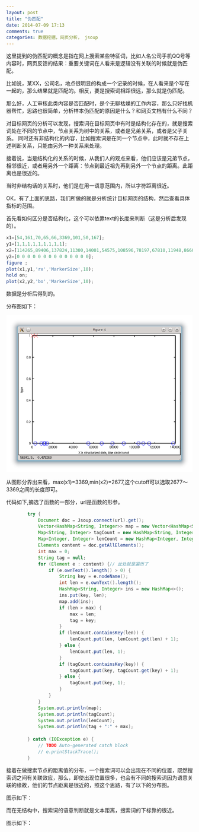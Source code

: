 ```yaml
---
layout: post
title: "伪匹配"
date: 2014-07-09 17:13
comments: true
categories: 数据挖掘，网页分析， jsoup
---
```


这里提到的伪匹配的概念是指在网上搜索某些特征词，比如人名公司手机QQ号等内容时，网页反馈的结果：重要关键词在人看来是逻辑没有关联的时候就是伪匹配。

比如说，某XX，公司名，地点很明显的构成一个记录的时候，在人看来是个写在一起的，那么结果就是匹配的。相反，要是搜索词相距很远，那么就是伪匹配。

那么好，人工审核此类内容是否匹配时，是个无聊枯燥的工作内容，那么只好找机器帮忙，思路也很简单，分析样本伪匹配的原因是什么？和网页文档有什么不同？

对目标网页的分析可以发现，搜索词在目标网页中有时是结构化存在的，就是搜索词处在不同的节点中，节点关系为树中的关系，或者是兄弟关系，或者是父子关系。
同时还有非结构化的内容，比如搜索词是在同一个节点中，此时就不存在上述判断关系，只能由另外一种关系来处理。
<!-- more -->
接着说，当是结构化的关系的时候，从我们人的观点来看，他们应该是兄弟节点，相邻很近，或者用另外一个距离：节点到最近祖先再到另外一个节点的距离。此距离也是很近的。

当时非结构话的关系时，他们是在用一语意范围内，所以字符距离很近。

OK，有了上面的思路，我们所做的就是分析统计目标网页的结构，然后查看具体指标的范围。

首先看如何区分是否结构化，这个可以依靠text的长度来判断（这是分析后发现的）。

```octave
x1=[54,161,70,65,66,3369,101,50,167];
y1=[1,1,1,1,1,1,1,1,1];
x2=[114265,89406,137824,11300,14001,54575,108596,78197,67810,11948,8660,2677,103724,8686];
y2=[0 0 0 0 0 0 0 0 0 0 0 0 0 0];
figure ;
plot(x1,y1,'rx','MarkerSize',10);
hold on;
plot(x2,y2,'bo','MarkerSize',10);
```

数据是分析后得到的。

分布图如下：

![是否结构化与最长文本长度分布图](https://raw.githubusercontent.com/aluenkinglee/aluenkinglee.github.io/source/source/images/2014-07-09-wei-pi-pei/false%20match1.png "是否结构化与最长文本长度分布图")

从图形分界出来看，max(x1)=3369,min(x2)=2677,这个cutoff可以选取2677～3369之间的长度即可。

代码如下,摘选了函数的一部分，url是函数的形参。

```java
        try {
            Document doc = Jsoup.connect(url).get();
            Vector<HashMap<String, Integer>> map = new Vector<HashMap<String, Integer>>();
            Map<String, Integer> tagCount = new HashMap<String, Integer>();
            Map<Integer, Integer> lenCount = new HashMap<Integer, Integer>();
            Elements content = doc.getAllElements();
            int max = 0;
            String tag = null;
            for (Element e : content) {// 此处就是遍历了
                if (e.ownText().length() > 0) {
                    String key = e.nodeName();
                    int len = e.ownText().length();
                    HashMap<String, Integer> ins = new HashMap<>();
                    ins.put(key, len);
                    map.add(ins);
                    if (len > max) {
                        max = len;
                        tag = key;
                    }
                    if (lenCount.containsKey(len)) {
                        lenCount.put(len, lenCount.get(len) + 1);
                    } else {
                        lenCount.put(len, 1);
                    }
                    if (tagCount.containsKey(key)) {
                        tagCount.put(key, tagCount.get(key) + 1);
                    } else {
                        tagCount.put(key, 1);
                    }
                }
            }
            System.out.println(map);
            System.out.println(tagCount);
            System.out.println(lenCount);
            System.out.println(tag + ":" + max);

        } catch (IOException e) {
            // TODO Auto-generated catch block
            // e.printStackTrace();
        }
```

接着在做搜索节点的距离值的分布，一个搜索词可以会出现在不同的位置，既然搜索词之间有关联效应，那么，即使出现位置很多，也会有不同的搜索词因为语意关联的缘故，他们的节点距离是很近的，照这个思路，有了以下的分布图。

图示如下：


而在无结构中，搜索词的语意判断就是文本距离，搜索词的下标靠的很近。

图示如下：